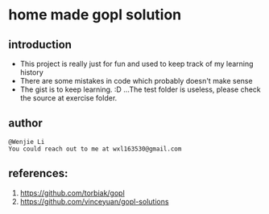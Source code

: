 # home made gopl solution

## introduction
* This project is really just for fun and used to keep track of my learning history
* There are some mistakes in code which probably doesn't make sense
* The gist is to keep learning. :D
...The test folder is useless, please check the source at exercise folder.
## author
```
@Wenjie Li 
You could reach out to me at wxl163530@gmail.com
```

## references:
1. https://github.com/torbiak/gopl
2. https://github.com/vinceyuan/gopl-solutions